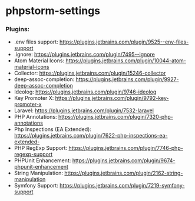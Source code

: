 # phpstorm-settings

### Plugins:
- .env files support: https://plugins.jetbrains.com/plugin/9525--env-files-support
- .ignore: https://plugins.jetbrains.com/plugin/7495--ignore
- Atom Material Icons: https://plugins.jetbrains.com/plugin/10044-atom-material-icons
- Collector: https://plugins.jetbrains.com/plugin/15246-collector
- deep-assoc-completion: https://plugins.jetbrains.com/plugin/9927-deep-assoc-completion
- Ideolog: https://plugins.jetbrains.com/plugin/9746-ideolog
- Key Promoter X: https://plugins.jetbrains.com/plugin/9792-key-promoter-x
- Laravel: https://plugins.jetbrains.com/plugin/7532-laravel
- PHP Annotations: https://plugins.jetbrains.com/plugin/7320-php-annotations
- Php Inspections (EA Extended): https://plugins.jetbrains.com/plugin/7622-php-inspections-ea-extended-
- PHP RegExp Support: https://plugins.jetbrains.com/plugin/7746-php-regexp-support
- PHPUnit Enhancement: https://plugins.jetbrains.com/plugin/9674-phpunit-enhancement
- String Manipulation: https://plugins.jetbrains.com/plugin/2162-string-manipulation
- Symfony Support: https://plugins.jetbrains.com/plugin/7219-symfony-support
